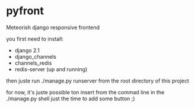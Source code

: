 # pyfront

Meteorish django responsive frontend

you first need to install:
- django 2.1
- django_channels
- channels_redis
- redis-server (up and running)

then juste run ./manage.py runserver from the root directory of this project

for now, it's juste possible ton insert from the commad line in the ./manage.py shell
just the time to add some button ;)

